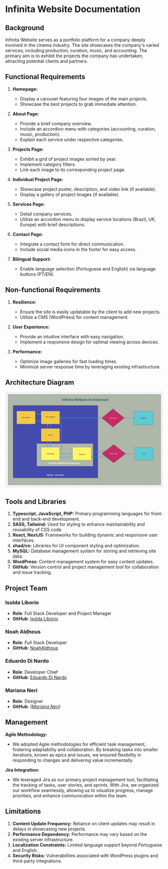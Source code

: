 
# Infinita Website Documentation

## Background

Infinita Website serves as a portfolio platform for a company deeply involved in the cinema industry. The site showcases the company's varied services, including production, curation, music, and accounting. The primary aim is to exhibit the projects the company has undertaken, attracting potential clients and partners.

## Functional Requirements

1. **Homepage:**
   - Display a carousel featuring four images of the main projects.
   - Showcase the best projects to grab immediate attention.

2. **About Page:**
   - Provide a brief company overview.
   - Include an accordion menu with categories (accounting, curation, music, production).
   - Explain each service under respective categories.

3. **Projects Page:**
   - Exhibit a grid of project images sorted by year.
   - Implement category filters.
   - Link each image to its corresponding project page.

4. **Individual Project Page:**
   - Showcase project poster, description, and video link (if available).
   - Display a gallery of project images (if available).

5. **Services Page:**
   - Detail company services.
   - Utilize an accordion menu to display service locations (Brazil, UK, Europe) with brief descriptions.

6. **Contact Page:**
   - Integrate a contact form for direct communication.
   - Include social media icons in the footer for easy access.

7. **Bilingual Support:**
   - Enable language selection (Portuguese and English) via language buttons (PT/EN).

## Non-functional Requirements

1. **Resilience:**
   - Ensure the site is easily updatable by the client to add new projects.
   - Utilize a CMS (WordPress) for content management.

2. **User Experience:**
   - Provide an intuitive interface with easy navigation.
   - Implement a responsive design for optimal viewing across devices.

3. **Performance:**
   - Optimize image galleries for fast loading times.
   - Minimize server response time by leveraging existing infrastructure.

## Architecture Diagram

![Architecture Diagram](documentation/architecture_diagram_infinita.png)

## Tools and Libraries

1. **Typescript, JavaScript, PHP:** Primary programming languages for front-end and back-end development.
2. **SASS, Tailwind:** Used for styling to enhance maintainability and reusability of CSS code.
3. **React, NextJS:** Frameworks for building dynamic and responsive user interfaces.
4. **shad/cn:** Libraries for UI component styling and optimization.
5. **MySQL:** Database management system for storing and retrieving site data.
6. **WordPress:** Content management system for easy content updates.
7. **GitHub:** Version control and project management tool for collaboration and issue tracking.

## Project Team

### Isolda Liborio
- **Role**: Full Stack Developer and Project Manager
- **GitHub**: [Isolda Liborio](https://github.com/isoldaliborio/)

### Noah Aldhous
- **Role**: Full Stack Developer
- **GitHub**: [NoahAldhous](https://github.com/NoahAldhous)

### Eduardo Di Nardo
- **Role**: Developer Chief
- **GitHub**: [Eduardo Di Nardo](https://github.com/eduardo-haddad)

### Mariana Neri
- **Role**: Designer
- **GitHub**: *([Mariana Neri](https://www.mariananeri.com/))*


## Management

**Agile Methodology:**
- We adopted Agile methodologies for efficient task management, fostering adaptability and collaboration. By breaking tasks into smaller iterations, known as epics and issues, we ensured flexibility in responding to changes and delivering value incrementally.

**Jira Integration:**
- We leveraged Jira as our primary project management tool, facilitating the tracking of tasks, user stories, and sprints. With Jira, we organized our workflow seamlessly, allowing us to visualize progress, manage priorities, and enhance communication within the team.


## Limitations

1. **Content Update Frequency:** Reliance on client updates may result in delays in showcasing new projects.
2. **Performance Dependency:** Performance may vary based on the existing server infrastructure.
3. **Localization Constraints:** Limited language support beyond Portuguese and English.
4. **Security Risks:** Vulnerabilities associated with WordPress plugins and third-party integrations.
